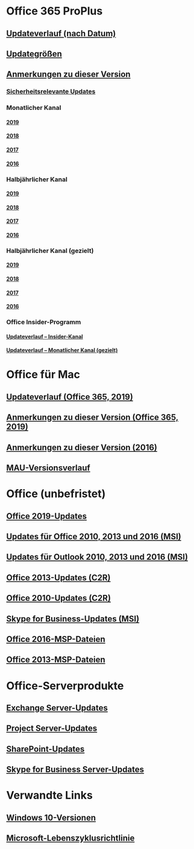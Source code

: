# Office 365 ProPlus
## [Updateverlauf (nach Datum)](update-history-office365-proplus-by-date.md)
## [Updategrößen](download-sizes-office365-proplus-updates.md)

## [Anmerkungen zu dieser Version](release-notes-office365-proplus.md)

### [Sicherheitsrelevante Updates](office365-proplus-security-updates.md)

### Monatlicher Kanal
#### [2019](monthly-channel-2019.md)
#### [2018](monthly-channel-2018.md)
#### [2017](monthly-channel-2017.md)
#### [2016](monthly-channel-2016.md)


### Halbjährlicher Kanal
#### [2019](semi-annual-channel-2019.md)
#### [2018](semi-annual-channel-2018.md)
#### [2017](semi-annual-channel-2017.md)
#### [2016](semi-annual-channel-2016.md)

### Halbjährlicher Kanal (gezielt)
#### [2019](semi-annual-channel-targeted-2019.md)
#### [2018](semi-annual-channel-targeted-2018.md)
#### [2017](semi-annual-channel-targeted-2017.md)
#### [2016](semi-annual-channel-targeted-2016.md)


### Office Insider-Programm
#### [Updateverlauf – Insider-Kanal](update-history-office-insider.md)
#### [Updateverlauf – Monatlicher Kanal (gezielt)](update-history-monthly-channel-targeted.md)

# Office für Mac
## [Updateverlauf (Office 365, 2019)](update-history-office-for-mac.md)
## [Anmerkungen zu dieser Version (Office 365, 2019)](release-notes-office-for-mac.md)
## [Anmerkungen zu dieser Version (2016)](release-notes-office-2016-mac.md)
## [MAU-Versionsverlauf](release-history-microsoft-autoupdate.md)

# Office (unbefristet)
## [Office 2019-Updates](update-history-office-2019.md)
## [Updates für Office 2010, 2013 und 2016 (MSI)](office-updates-msi.md)
## [Updates für Outlook 2010, 2013 und 2016 (MSI)](outlook-updates-msi.md)
## [Office 2013-Updates (C2R)](update-history-office-2013.md)
## [Office 2010-Updates (C2R)](update-history-office-2010-click-to-run.md)
## [Skype for Business-Updates (MSI)](https://docs.microsoft.com/SkypeForBusiness/sfb-client-updates)
## [Office 2016-MSP-Dateien](msp-files-office-2016.md)
## [Office 2013-MSP-Dateien](msp-files-office-2013.md)

# Office-Serverprodukte
## [Exchange Server-Updates](https://docs.microsoft.com/Exchange/new-features/build-numbers-and-release-dates)
## [Project Server-Updates](project-server-updates.md)
## [SharePoint-Updates](sharepoint-updates.md)
## [Skype for Business Server-Updates](https://docs.microsoft.com/SkypeForBusiness/sfb-server-updates)

# Verwandte Links
## [Windows 10-Versionen](https://www.microsoft.com/itpro/windows-10/release-information)
## [Microsoft-Lebenszyklusrichtlinie](https://support.microsoft.com/lifecycle)
